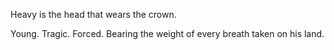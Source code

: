 Heavy is the head that wears the crown.

Young. Tragic. Forced. 
Bearing the weight of every breath taken on his land.